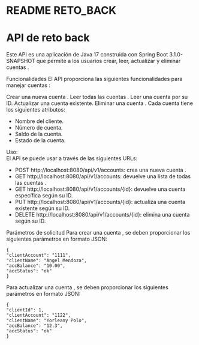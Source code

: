 # README RETO_BACK #
# API de reto back #
Este API es una aplicación de Java 17 construida con Spring Boot 3.1.0-SNAPSHOT que permite a los usuarios crear, leer, actualizar y eliminar cuentas .

Funcionalidades
El API proporciona las siguientes funcionalidades para manejar cuentas :

Crear una nueva cuenta .
Leer todas las cuentas .
Leer una cuenta  por su ID.
Actualizar una cuenta  existente.
Eliminar una cuenta .
Cada cuenta  tiene los siguientes atributos:

- Nombre del cliente.
- Número de cuenta.
- Saldo de la cuenta.
- Estado de la cuenta. 

Uso:  
El API se puede usar a través de las siguientes URLs:

- POST http://localhost:8080/api/v1/accounts: crea una nueva cuenta .
- GET http://localhost:8080/api/v1/accounts: devuelve una lista de todas las cuentas .
- GET http://localhost:8080/api/v1/accounts/{id}: devuelve una cuenta  específica según su ID.
- PUT http://localhost:8080/api/v1/accounts/{id}: actualiza una cuenta  existente según su ID.
- DELETE http://localhost:8080/api/v1/accounts/{id}: elimina una cuenta  según su ID.

Parámetros de solicitud
Para crear una cuenta , se deben proporcionar los siguientes parámetros en formato JSON:
```
{
"clientAccount": "1111",
"clientName": "Angel Mendoza",
"accBalance": "10.00",
"accStatus": "ok"
}
```
Para actualizar una cuenta , se deben proporcionar los siguientes parámetros en formato JSON:
```
{
"clientId": 1,
"clientAccount": "1122",
"clientName": "Yorleany Polo",
"accBalance": "12.3",
"accStatus": "ok"
}
```
